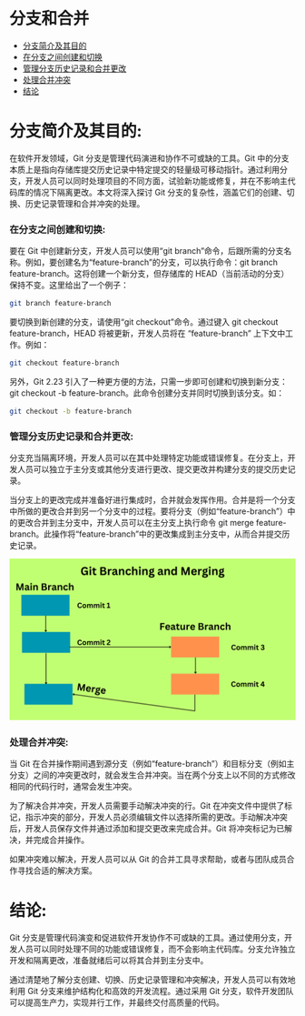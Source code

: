 # 分支和合并

- [分支简介及其目的](#分支简介及其目的)
- [在分支之间创建和切换](#在分支之间创建和切换)
- [管理分支历史记录和合并更改](#管理分支历史记录和合并更改)
- [处理合并冲突](#处理合并冲突)
- [结论](#结论)

# 分支简介及其目的:

在软件开发领域，Git 分支是管理代码演进和协作不可或缺的工具。Git 中的分支本质上是指向存储库提交历史记录中特定提交的轻量级可移动指针。通过利用分支，开发人员可以同时处理项目的不同方面，试验新功能或修复，并在不影响主代码库的情况下隔离更改。本文将深入探讨 Git 分支的复杂性，涵盖它们的创建、切换、历史记录管理和合并冲突的处理。

### 在分支之间创建和切换:

要在 Git 中创建新分支，开发人员可以使用“git branch”命令，后跟所需的分支名称。例如，要创建名为“feature-branch”的分支，可以执行命令：git branch feature-branch。这将创建一个新分支，但存储库的 HEAD（当前活动的分支）保持不变。这里给出了一个例子：

```bash
git branch feature-branch
```
要切换到新创建的分支，请使用“git checkout”命令。通过键入 git checkout feature-branch，HEAD 将被更新，开发人员将在 “feature-branch” 上下文中工作。例如：

```bash
git checkout feature-branch
```
另外，Git 2.23 引入了一种更方便的方法，只需一步即可创建和切换到新分支：git checkout -b feature-branch。此命令创建分支并同时切换到该分支。如：

```bash
git checkout -b feature-branch
```

### 管理分支历史记录和合并更改:

分支充当隔离环境，开发人员可以在其中处理特定功能或错误修复。在分支上，开发人员可以独立于主分支或其他分支进行更改、提交更改并构建分支的提交历史记录。

当分支上的更改完成并准备好进行集成时，合并就会发挥作用。合并是将一个分支中所做的更改合并到另一个分支中的过程。要将分支（例如“feature-branch”）中的更改合并到主分支中，开发人员可以在主分支上执行命令 git merge feature-branch。此操作将“feature-branch”中的更改集成到主分支中，从而合并提交历史记录。

<img alt="Git branching and merging infographic" src="../../images/Part-03/branching-and-merging.png" />

### 处理合并冲突:

当 Git 在合并操作期间遇到源分支（例如“feature-branch”）和目标分支（例如主分支）之间的冲突更改时，就会发生合并冲突。当在两个分支上以不同的方式修改相同的代码行时，通常会发生冲突。

为了解决合并冲突，开发人员需要手动解决冲突的行。Git 在冲突文件中提供了标记，指示冲突的部分，开发人员必须编辑文件以选择所需的更改。手动解决冲突后，开发人员保存文件并通过添加和提交更改来完成合并。Git 将冲突标记为已解决，并完成合并操作。

如果冲突难以解决，开发人员可以从 Git 的合并工具寻求帮助，或者与团队成员合作寻找合适的解决方案。

# 结论:

Git 分支是管理代码演变和促进软件开发协作不可或缺的工具。通过使用分支，开发人员可以同时处理不同的功能或错误修复，而不会影响主代码库。分支允许独立开发和隔离更改，准备就绪后可以将其合并到主分支中。

通过清楚地了解分支创建、切换、历史记录管理和冲突解决，开发人员可以有效地利用 Git 分支来维护结构化和高效的开发流程。通过采用 Git 分支，软件开发团队可以提高生产力，实现并行工作，并最终交付高质量的代码。
